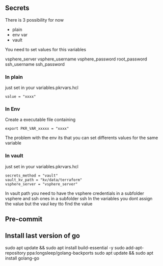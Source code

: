 ## Secrets

There is 3 possibility for now

- plain
- env var
- vault

You need to set values for this variables

vsphere_server
vsphere_username
vsphere_password
root_password
ssh_username
ssh_password

### In plain

just set in your variables.pkrvars.hcl

    value = "xxxx"

### In Env

Create a executable file containing

    export PKR_VAR_xxxxx = "xxxx"

The problem with the env its that you can set differents values for the same variable

### In vault

just set in your variables.pkrvars.hcl

    secrets_method = "vault"
    vault_kv_path = "kv/data/terraform"
    vsphere_server = "vsphere_server"

In vault path you need to have the vsphere credentials in a subfolder vsphere and ssh ones in a subfolder ssh
In the variables you dont assign the value but the vaul key tto find the value

## Pre-commit

## Install last version of go

sudo apt update && sudo apt install build-essential -y
sudo add-apt-repository ppa:longsleep/golang-backports
sudo apt update && sudo apt install golang-go
